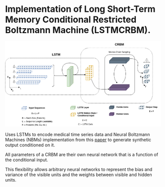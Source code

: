 # Implementation of Long Short-Term Memory Conditional Restricted Boltzmann Machine (LSTMCRBM).

![lstm_crbm.png](.figures/lstm_crbm.png)

Uses LSTMs to encode medical time series data and Neural Boltzmann Machines (NBMs) implementation from this [paper](https://arxiv.org/abs/2305.08337)
to generate synthetic output conditioned on it.

All parameters of a CRBM are their own neural network that is a function of the
conditional input. 

This flexibility allows arbitrary neural networks to represent the bias and
variance of the visible units and the weights between visible and hidden units.
